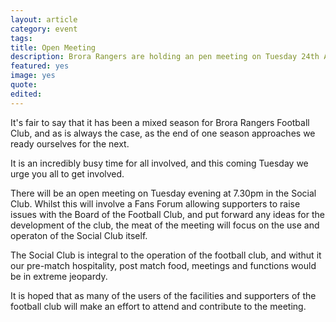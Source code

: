 ```yaml
---
layout: article
category: event
tags:
title: Open Meeting
description: Brora Rangers are holding an pen meeting on Tuesday 24th April to discuss the operation and usage of the Social Club
featured: yes
image: yes
quote:
edited:
---
```

It's fair to say that it has been a mixed season for Brora Rangers Football Club, and as is always the case, as the end of one season approaches we ready ourselves for the next.

It is an incredibly busy time for all involved, and this coming Tuesday we urge you all to get involved.

There will be an open meeting on Tuesday evening at 7.30pm in the Social Club. Whilst this will involve a Fans Forum allowing supporters to raise issues with the Board of the Football Club, and put forward any ideas for the development of the club, the meat of the meeting will focus on the use and operaton of the Social Club itself.

The Social Club is integral to the operation of the football club, and withut it our pre-match hospitality, post match food, meetings and functions would be in extreme jeopardy.

It is hoped that as many of the users of the facilities and supporters of the football club will make an effort to attend and contribute to the meeting.
